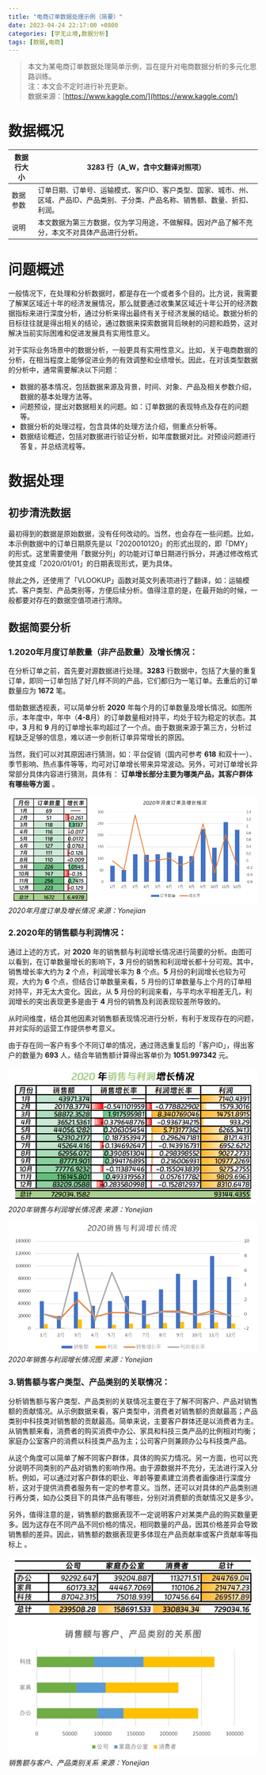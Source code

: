 ```yaml
---
title: "电商订单数据处理示例（简要）"
date: 2023-04-24 22:17:00 +0800
categories: [学无止境,数据分析]
tags: [数据,电商]
---
```


> 本文为某电商订单数据处理简单示例，旨在提升对电商数据分析的多元化思路训练。  
> 注：本文会不定时进行补充更新。  
> 数据来源：[https://www.kaggle.com/](https://www.kaggle.com/)

# 数据概况  

| 数据行大小 | 3283 行（A_W，含中文翻译对照项） |
| --- | --- |
| 数据参数 | 订单日期、订单号、运输模式、客户ID、客户类型、国家、城市、州、区域、产品ID、产品类别、子分类、产品名称、销售额、数量、折扣、利润。 |
| 说明 | 本文数据为第三方数据，仅为学习用途，不做解释。因对产品了解不充分，本文不对具体产品进行分析。 |  

# 问题概述
一般情况下，在处理和分析数据时，都是存在一个或者多个目的。比方说，我需要了解某区域近十年的经济发展情况，那么就要通过收集某区域近十年公开的经济数据指标来进行深度分析，通过分析来得出最终有关于经济发展的结论。数据分析的目标往往就是得出相关的结论，通过数据来探索数据背后映射的问题和趋势，这对解决当前实际困难和促进发展具有实用性意义。

对于实际业务场景中的数据分析，一般更具有实用性意义。比如，关于电商数据的分析，在相当程度上能够促进业务的有效调整和业绩增长。因此，在对该类型数据的分析中，通常需要解决以下问题：

- 数据的基本情况，包括数据来源及背景，时间、对象、产品及相关参数介绍，数据的基本处理方法等。
- 问题预设，提出对数据相关的问题。如：订单数据的表现特点及存在的问题等。
- 数据分析的处理过程，包含具体的处理方法介绍，侧重点分析等。 
- 数据结论概述，包括对数据进行验证分析，如年度数据对比。对预设问题进行答复，并总结流程等。  

# 数据处理

## 初步清洗数据

最初得到的数据是原始数据，没有任何改动的。当然，也会存在一些问题。比如，本示例数据中的订单日期原先是以「2020010120」的形式出现的，即「DMY」的形式。这里需要使用「数据分列」的功能对订单日期进行拆分，并通过修改格式使其变成「2020/01/01」的日期表现形式，更为具体。

除此之外，还使用了「VLOOKUP」函数对英文列表项进行了翻译，如：运输模式、客户类型、产品类别等，方便后续分析。值得注意的是，在最开始的时候，一般都要对存在的数据空值项进行清除。  

## 数据简要分析

### 1.2020年月度订单数量（非产品数量）及增长情况：

在分析订单之前，首先要对源数据进行处理。**3283** 行数据中，包括了大量的重复订单，即同一订单包括了好几样不同的产品，它们都归为一笔订单。去重后的订单数量应为 **1672** 笔。

借助数据透视表，可以简单分析 **2020** 年每个月的订单数量及增长情况。如图所示，本年度中，年中（**4-8**月）的订单数量相对持平，均处于较为稳定的状态。其中，**3** 月和 **9** 月的订单增长率均超过了一个点。由于数据来源于第三方，分析过程缺乏足够的信息，难以进一步剖析订单异常增长的原因。

当然，我们可以对其原因进行猜测，如：平台促销（国内可参考 **618** 和双十一）、季节影响、热点事件等等，均可对订单增长带来异常波动。另外，可对订单增长异常部分具体内容进行猜测，具体有： **订单增长部分主要为哪类产品，其客户群体有哪些等方面** 。

![dingdan](/img/dingdan.png)
_2020年月度订单及增长情况 来源：Yonejian_

### 2.2020年的销售额与利润情况：

通过上述的方式，对 **2020** 年的销售额与利润增长情况进行简要的分析。由图可以看到，在订单数量增长的影响下，**3** 月份的销售和利润增长都十分可观。其中，销售增长率大约为 **2** 个点，利润增长率为 **8** 个点。**5** 月份的利润增长也较为可观，大约为 **6** 个点，但结合订单数量来看，5 月份的订单数量与上个月的订单相对持平，并无太大变化。因此，从 **5** 月份的利润来看，与平均水平相差无几，利润增长的突出表现更多是由于 **4** 月份的销售及利润表现较差所导致的。

从时间维度，结合其他因素对销售额表现情况进行分析，有利于发现存在的问题，并对实际的运营工作提供参考意义。

由于存在同一客户有多个不同订单的情况，通过筛选重复后的「客户ID」，得出客户的数量为 **693** 人，结合年销售额计算得出客单价为 **1051.997342** 元。

![xiaoshouzengzhang](/img/xiaoshouzengzhagn.png)
_2020年销售与利润增长情况表 来源：Yonejian_

![青木科技主营业务比例图](/img/xiaoshouqushi.png)
_2020年销售与利润增长情况图 来源：Yonejian_

### 3.销售额与客户类型、产品类别的关联情况：

分析销售额与客户类型、产品类别的关联情况主要在于了解不同客户、产品对销售额的贡献情况。从示例数据来看，客户类型中，消费者对销售额的贡献最高；产品类别中科技类对销售额的贡献最高。简单来说，主要客户群体还是以消费者为主。从销售额来看，消费者的购买消费中办公、家具和科技三类产品的比例相对均衡；家庭办公室客户的消费以科技类产品为主；公司客户则兼顾办公与科技类产品。

从这个角度可以简单了解不同客户群体，具体的购买力情况。另一方面，也可以充分说明不同类别的产品对销售的影响作用。由于源数据并不充分，无法进行深入分析。例如，可以通过对客户群体的职业、年龄等要素建立消费者画像进行深度分析，这对于提供消费者服务有一定的参考意义。当然，还可以对具体的产品类别进行再分类，如办公类目下的具体产品有哪些，分别对消费额的贡献情况又是多少。

另外，值得注意的是，销售额的数据表现不一定说明客户对某类产品的购买数量更多。因为这存在不同产品不同价格的情况，相同数量的产品，因其价格差异会导致销售额的差异。因此，销售额的数据表现更多体现在产品贡献率或客户贡献率等指标上 。

![产品](/img/chanpin.jpg)
_销售额与客户、产品类别关系 来源：Yonejian_

